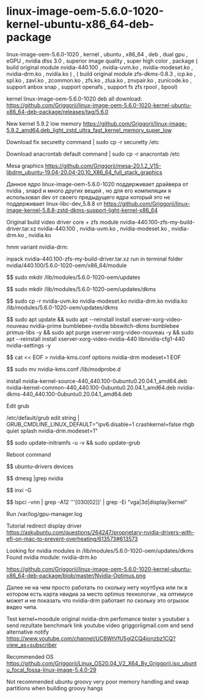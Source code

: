 # linux-image-oem-5.6.0-1020-kernel-ubuntu-x86_64-deb-package
linux-image-oem-5.6.0-1020 , kernel , ubuntu , x86_64 , deb , dual gpu , eGPU , nvidia dlss 3.0 , superior image quality , super high color , package ( build original module nvidia-440.100 , nvidia-uvm.ko , nvidia-modeset.ko , nvidia-drm.ko , nvidia.ko ) , ( build original module zfs-dkms-0.8.3 , icp.ko , spl.ko , zavl.ko , zcommon.ko , zfs.ko , zlua.ko , znvpair.ko , zunicode.ko , support anbox snap , support openafs , support fs zfs rpool , bpool)

kernel linux-image-oem-5.6.0-1020 deb all download: https://github.com/Griggorii/linux-image-oem-5.6.0-1020-kernel-ubuntu-x86_64-deb-package/releases/tag/5.6.0

New kernel 5.9.2 low memory https://github.com/Griggorii/linux-image-5.9.2_amd64.deb_light_zstd_ultra_fast_kernel_memory_super_low

Download fix securetty command | sudo cp -r securetty /etc

Download anacrontab default command | sudo cp -r anacrontab /etc

Mesa graphics https://github.com/Griggorii/mesa-20.1.2_V15-libdrm_ubuntu-19.04-20.04-20.10_X86_64_full_stack_graphics

Данное ядро linux-image-oem-5.6.0-1020 поддерживает драйвера от nvidia , snapd и много других вещей , но для его компиляции я использовал dev от своего предыдущего ядра который это не поддерживает linux-libc-dev_5.8.8 от https://github.com/Griggorii/linux-image-kernel-5.8.8-zstd-dkms-support-light-kernel-x86_64

Original build video driver core + zfs module nvidia-440.100-zfs-my-build-driver.tar.xz nvidia-440.100 , nvidia-uvm.ko , nvidia-modeset.ko , nvidia-drm.ko , nvidia.ko 

hmm variant nvidia-drm: 

inpack nvidia-440.100-zfs-my-build-driver.tar.xz run in terminal folder nvidia/440.100/5.6.0-1020-oem/x86_64/module

$$ sudo mkdir /lib/modules/5.6.0-1020-oem/updates

$$ sudo mkdir /lib/modules/5.6.0-1020-oem/updates/dkms

$$ sudo cp -r  nvidia-uvm.ko nvidia-modeset.ko nvidia-drm.ko nvidia.ko /lib/modules/5.6.0-1020-oem/updates/dkms

$$ sudo apt update && sudo apt --reinstall install xserver-xorg-video-nouveau nvidia-prime bumblebee-nvidia bbswitch-dkms bumblebee primus-libs -y && sudo apt purge xserver-xorg-video-nouveau -y && sudo apt --reinstall install xserver-xorg-video-nvidia-440 libnvidia-cfg1-440 nvidia-settings -y

$$ cat  << EOF > nvidia-kms.conf
options nvidia-drm modeset=1
EOF

$$ sudo mv nvidia-kms.conf /lib/modprobe.d

install nvidia-kernel-source-440_440.100-0ubuntu0.20.04.1_amd64.deb nvidia-kernel-common-440_440.100-0ubuntu0.20.04.1_amd64.deb  nvidia-dkms-440_440.100-0ubuntu0.20.04.1_amd64.deb

Edit grub

/etc/default/grub edit string | GRUB_CMDLINE_LINUX_DEFAULT="ipv6.disable=1 crashkernel=false rhgb quiet splash nvidia-drm.modeset=1"

$$ sudo update-initramfs -u -v && sudo update-grub

Reboot command

$$ ubuntu-drivers devices

$$ dmesg |grep nvidia

$$ inxi -G

$$ lspci -vnn | grep -A12 '\''[030[02]\]' | grep -Ei "vga|3d|display|kernel"

Run /var/log/gpu-manager.log

Tutorial redirect display driver https://askubuntu.com/questions/264247/proprietary-nvidia-drivers-with-efi-on-mac-to-prevent-overheating/613573#613573

Looking for nvidia modules in /lib/modules/5.6.0-1020-oem/updates/dkms
Found nvidia module: nvidia-drm.ko

https://github.com/Griggorii/linux-image-oem-5.6.0-1020-kernel-ubuntu-x86_64-deb-package/blob/master/Nvidia-Optimus.png

Далее не на чем просто работать по скольку нету ноутбука или пк в котором есть карта нвидиа за место optimus технологии , на оптимусе может и не показать что nvidia-drm работает по скольку это огрызок видео чипа.

Test kernel+moodule original nvidia-drm perfomance tester s youtuber s send rezultate benchmark link youtube video griggoriigmail.com and send alternative notify https://www.youtube.com/channel/UC6WtVfU5gi2CQ4ionzbz1CQ?view_as=subscriber

Recommended OS https://github.com/Griggorii/Linux_OS20.04_V2_X64_By_Griggorii.iso_ubuntu_focal_fossa-linux-image-5.4.0-29 

Not recommended ubuntu groovy very poor memory handling and swap partitions when building groovy hangs 


